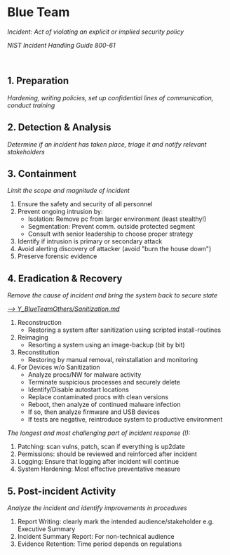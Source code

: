 # Blue Team

*Incident: Act of violating an explicit or implied security policy*

*NIST Incident Handling Guide 800-61*

<br />

## 1. Preparation

*Hardening, writing policies, set up confidential lines of communication, conduct training*

## 2. Detection & Analysis
*Determine if an incident has taken place, triage it and notify relevant stakeholders*

## 3. Containment

*Limit the scope and magnitude of incident*

1. Ensure the safety and security of all personnel
2. Prevent ongoing intrusion by:
   - Isolation: Remove pc from larger environment (least stealthy!)
   - Segmentation: Prevent comm. outside protected segment
   - Consult with senior leadership to choose proper strategy
3. Identify if intrusion is primary or secondary attack
4. Avoid alerting discovery of attacker (avoid "burn the house down")
5. Preserve forensic evidence

## 4. Eradication & Recovery

*Remove the cause of incident and bring the system back to secure state*

*[--> Y_BlueTeamOthers/Sanitization.md](https://github.com/p-arrow/Red-Blue-Guide/tree/main/Y_BlueTeamOthers/Sanitization.md)*

1. Reconstruction
   - Restoring a system after sanitization using scripted install-routines
2. Reimaging
   - Resorting a system using an image-backup (bit by bit)
3. Reconstitution
   - Restoring by manual removal, reinstallation and monitoring
4. For Devices w/o Sanitization
   - Analyze procs/NW for malware activity
   - Terminate suspicious processes and securely delete
   - Identify/Disable autostart locations
   - Replace contaminated procs with clean versions
   - Reboot, then analyze of continued malware infection
   - If so, then analyze firmware and USB devices
   - If tests are negative, reintroduce system to productive environment

*The longest and most challenging part of incident response (!):*

1. Patching: scan vulns, patch, scan if everything is up2date
2. Permissions: should be reviewed and reinforced after incident
3. Logging: Ensure that logging after incident will continue
4. System Hardening: Most effective preventative measure

## 5. Post-incident Activity

*Analyze the incident and identify improvements in procedures*

1. Report Writing: clearly mark the intended audience/stakeholder e.g. Executive Summary
2. Incident Summary Report: For non-technical audience
3. Evidence Retention: Time period depends on regulations
